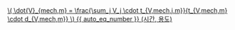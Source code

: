 <a href="/eco2_guide_center/1.%20ECO2%20Logic%20Guide/Hee1_Equation_List.html" class="equation-link" target="_blank" rel="noopener noreferrer">
  \( \dot{V}_{mech,m} = \frac{\sum_j V_j \cdot t_{V,mech,j,m}}{t_{V,mech,m} \cdot d_{V,mech,m}} \) {{ auto_eq_number }} <span>(시간, 용도)</span>
</a>

